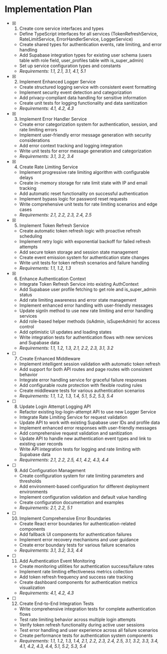 # Implementation Plan

- [x] 1. Create core service interfaces and types





  - Define TypeScript interfaces for all services (TokenRefreshService, RateLimitService, ErrorHandlerService, LoggerService)
  - Create shared types for authentication events, rate limiting, and error handling
  - Add Supabase integration types for existing user schema (users table with role field, user_profiles table with is_super_admin)
  - Set up service configuration types and constants
  - _Requirements: 1.1, 2.1, 3.1, 4.1, 5.1_

- [x] 2. Implement Enhanced Logger Service




  - Create structured logging service with consistent event formatting
  - Implement security event detection and categorization
  - Add privacy-compliant data handling for sensitive information
  - Create unit tests for logging functionality and data sanitization
  - _Requirements: 4.1, 4.2, 4.3_

- [x] 3. Implement Error Handler Service







  - Create error categorization system for authentication, session, and rate limiting errors
  - Implement user-friendly error message generation with security considerations
  - Add error context tracking and logging integration
  - Write unit tests for error message generation and categorization
  - _Requirements: 3.1, 3.2, 3.4_

- [x] 4. Create Rate Limiting Service






  - Implement progressive rate limiting algorithm with configurable delays
  - Create in-memory storage for rate limit state with IP and email tracking
  - Add automatic reset functionality on successful authentication
  - Implement bypass logic for password reset requests
  - Write comprehensive unit tests for rate limiting scenarios and edge cases
  - _Requirements: 2.1, 2.2, 2.3, 2.4, 2.5_

- [x] 5. Implement Token Refresh Service






  - Create automatic token refresh logic with proactive refresh scheduling
  - Implement retry logic with exponential backoff for failed refresh attempts
  - Add secure token storage and session state management
  - Create event emission system for authentication state changes
  - Write unit tests for token refresh scenarios and failure handling
  - _Requirements: 1.1, 1.2, 1.3_

- [x] 6. Enhance Authentication Context






  - Integrate Token Refresh Service into existing AuthContext
  - Add Supabase user profile fetching to get role and is_super_admin status
  - Add rate limiting awareness and error state management
  - Implement enhanced error handling with user-friendly messages
  - Update signIn method to use new rate limiting and error handling services
  - Add role-based helper methods (isAdmin, isSuperAdmin) for access control
  - Add optimistic UI updates and loading states
  - Write integration tests for authentication flows with new services and Supabase data
  - _Requirements: 1.1, 1.2, 1.3, 2.1, 2.2, 2.3, 3.1, 3.2_

- [ ] 7. Create Enhanced Middleware
  - Implement intelligent session validation with automatic token refresh
  - Add support for both API routes and page routes with consistent behavior
  - Integrate error handling service for graceful failure responses
  - Add configurable route protection with flexible routing rules
  - Create middleware tests for various authentication scenarios
  - _Requirements: 1.1, 1.2, 1.3, 1.4, 5.1, 5.2, 5.3, 5.4_

- [ ] 8. Update Login Attempt Logging API
  - Refactor existing log-login-attempt API to use new Logger Service
  - Integrate Rate Limiting Service for request validation
  - Update API to work with existing Supabase user IDs and profile data
  - Implement enhanced error responses with user-friendly messages
  - Add comprehensive request validation and sanitization
  - Update API to handle new authentication event types and link to existing user records
  - Write API integration tests for logging and rate limiting with Supabase data
  - _Requirements: 2.1, 2.2, 2.5, 4.1, 4.2, 4.3, 4.4_

- [ ] 9. Add Configuration Management
  - Create configuration system for rate limiting parameters and thresholds
  - Add environment-based configuration for different deployment environments
  - Implement configuration validation and default value handling
  - Create configuration documentation and examples
  - _Requirements: 2.1, 2.2, 5.1_

- [ ] 10. Implement Comprehensive Error Boundaries
  - Create React error boundaries for authentication-related components
  - Add fallback UI components for authentication failures
  - Implement error recovery mechanisms and user guidance
  - Create error boundary tests for various failure scenarios
  - _Requirements: 3.1, 3.2, 3.3, 4.4_

- [ ] 11. Add Authentication Event Monitoring
  - Create monitoring utilities for authentication success/failure rates
  - Implement rate limiting effectiveness metrics collection
  - Add token refresh frequency and success rate tracking
  - Create dashboard components for authentication metrics visualization
  - _Requirements: 4.1, 4.2, 4.3_

- [ ] 12. Create End-to-End Integration Tests
  - Write comprehensive integration tests for complete authentication flows
  - Test rate limiting behavior across multiple login attempts
  - Verify token refresh functionality during active user sessions
  - Test error handling and user experience across all failure scenarios
  - Create performance tests for authentication system components
  - _Requirements: 1.1, 1.2, 1.3, 1.4, 2.1, 2.2, 2.3, 2.4, 2.5, 3.1, 3.2, 3.3, 3.4, 4.1, 4.2, 4.3, 4.4, 5.1, 5.2, 5.3, 5.4_